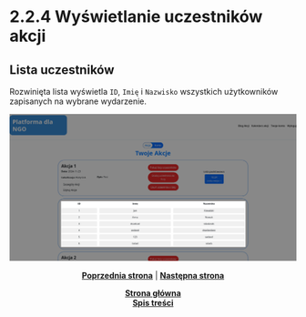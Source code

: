 # 2.2.4 Wyświetlanie uczestników akcji
## Lista uczestników
Rozwinięta lista wyświetla `ID`, `Imię` i `Nazwisko` wszystkich użytkowników zapisanych na wybrane wydarzenie.


![lista-uzytkownikow](administrator-akcje-lista-uczestnikow-lista.png)


<p align="center">
<a title="2.2.3 Edycja akcji" href="../2.2.3 Edycja akcji/README.md"><b>Poprzednia strona</b></a> 
| 
<a title="2.2.5 Dodawanie uczestnika do akcji" href="../2.2.5 Dodawanie uczestnika do akcji/README.md"><b>Następna strona</b></a> 
</p>

<p align="center">
<a title="Strona główna" href="../../../../README.md"><b>Strona główna</b></a> 
<br>
<a title="Spis treści" href="../../../README.md"><b>Spis treści</b></a> 
</p>
